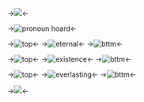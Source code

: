 ->![](https://files.catbox.moe/p5h6sj.png)<-

->![pronoun hoard](https://files.catbox.moe/jyrq1c.png)<-

->![top](https://files.catbox.moe/ih9iqd.png)<-
->![eternal](https://files.catbox.moe/72j4xi.png)<-
->![bttm](https://files.catbox.moe/6pbdpc.png)<-

->![top](https://files.catbox.moe/ih9iqd.png)<-
->![existence](https://files.catbox.moe/w0nfxs.png)<-
->![bttm](https://files.catbox.moe/6pbdpc.png)<-

->![top](https://files.catbox.moe/ih9iqd.png)<-
->![everlasting](https://files.catbox.moe/3n5o8i.png)<-
->![bttm](https://files.catbox.moe/6pbdpc.png)<-

->![](https://files.catbox.moe/vk42vd.png)<-